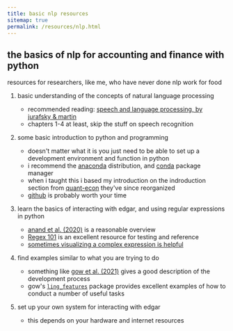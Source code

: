 ```yaml
---
title: basic nlp resources
sitemap: true
permalink: /resources/nlp.html
---
```

## the basics of nlp for accounting and finance with python

resources for researchers, like me, who have never done nlp work for food

1. basic understanding of the concepts of natural language processing
	- recommended reading: [speech and language processing, by jurafsky & martin](https://home.cs.colorado.edu/~martin/slp.html)
    - chapters 1-4 at least, skip the stuff on speech recognition
1. some basic introduction to python and programming
	- doesn't matter what it is you just need to be able to set up a development environment and function in python
    - i recommend the [anaconda](https://www.anaconda.com/products/individual) distribution, and [conda](https://docs.conda.io/en/latest/) package manager
    - when i taught this i based my introduction on the indroduction section from [quant-econ](https://python-programming.quantecon.org/intro.html) they've since reorganized
	- [github](https://github.com) is probably worth your time
2. learn the basics of interacting with edgar, and using regular expressions in python
	- [anand et al. (2020)](https://papers.ssrn.com/sol3/papers.cfm?abstract_id=3576098) is a reasonable overview
	- [Regex 101](https://regex101.com/) is an excellent resource for testing and reference
	- [sometimes visualizing a complex expression is helpful](https://www.debuggex.com)

3. find examples similar to what you are trying to do
	- something like [gow et al. (2021)](https://papers.ssrn.com/sol3/papers.cfm?abstract_id=3310360) gives a good description of the development process
	- gow's [`ling_features`](https://github.com/iangow/ling_features) package provides excellent examples of how to conduct a number of useful tasks

4. set up your own system for interacting with edgar
	- this depends on your hardware and internet resources

